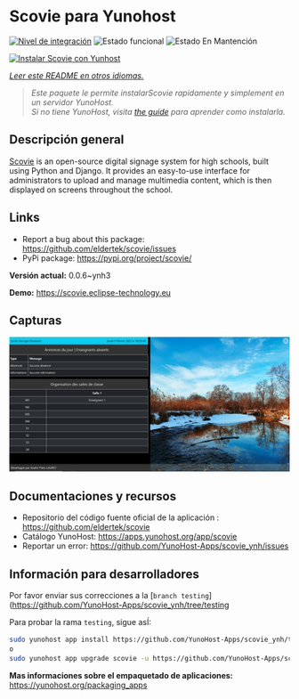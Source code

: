 <!--
Este archivo README esta generado automaticamente<https://github.com/YunoHost/apps/tree/master/tools/readme_generator>
No se debe editar a mano.
-->

# Scovie para Yunohost

[![Nivel de integración](https://dash.yunohost.org/integration/scovie.svg)](https://dash.yunohost.org/appci/app/scovie) ![Estado funcional](https://ci-apps.yunohost.org/ci/badges/scovie.status.svg) ![Estado En Mantención](https://ci-apps.yunohost.org/ci/badges/scovie.maintain.svg)

[![Instalar Scovie con Yunhost](https://install-app.yunohost.org/install-with-yunohost.svg)](https://install-app.yunohost.org/?app=scovie)

*[Leer este README en otros idiomas.](./ALL_README.md)*

> *Este paquete le permite instalarScovie rapidamente y simplement en un servidor YunoHost.*  
> *Si no tiene YunoHost, visita [the guide](https://yunohost.org/install) para aprender como instalarla.*

## Descripción general

[Scovie](https://github.com/eldertek/scovie) is an open-source digital signage system for high schools, built using Python and Django.
It provides an easy-to-use interface for administrators to upload and manage multimedia content, which is then displayed on screens throughout the school.

## Links

* Report a bug about this package: <https://github.com/eldertek/scovie/issues>
* PyPi package: <https://pypi.org/project/scovie/>


**Versión actual:** 0.0.6~ynh3

**Demo:** <https://scovie.eclipse-technology.eu>

## Capturas

![Captura de Scovie](./doc/screenshots/all.png)

## Documentaciones y recursos

- Repositorio del código fuente oficial de la aplicación : <https://github.com/eldertek/scovie>
- Catálogo YunoHost: <https://apps.yunohost.org/app/scovie>
- Reportar un error: <https://github.com/YunoHost-Apps/scovie_ynh/issues>

## Información para desarrolladores

Por favor enviar sus correcciones a la [`branch testing`](https://github.com/YunoHost-Apps/scovie_ynh/tree/testing

Para probar la rama `testing`, sigue asÍ:

```bash
sudo yunohost app install https://github.com/YunoHost-Apps/scovie_ynh/tree/testing --debug
o
sudo yunohost app upgrade scovie -u https://github.com/YunoHost-Apps/scovie_ynh/tree/testing --debug
```

**Mas informaciones sobre el empaquetado de aplicaciones:** <https://yunohost.org/packaging_apps>
